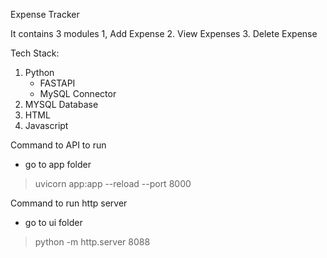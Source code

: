 Expense Tracker

It contains 3 modules
1, Add Expense
2. View Expenses
3. Delete Expense

Tech Stack:
1. Python
   - FASTAPI
   - MySQL Connector
2. MYSQL Database
3. HTML
4. Javascript


Command to API to run
- go to app folder
> uvicorn app:app --reload --port 8000

Command to run http server
- go to ui folder
> python -m http.server 8088